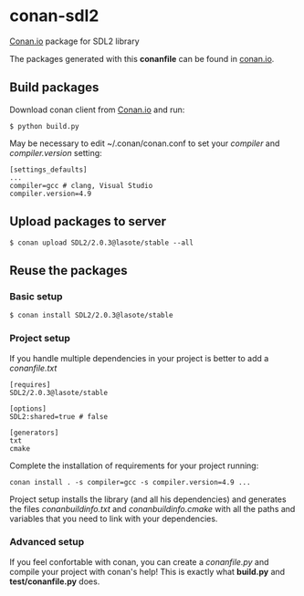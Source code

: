 # conan-sdl2

[Conan.io](https://conan.io) package for SDL2 library

The packages generated with this **conanfile** can be found in [conan.io](https://conan.io/source/SDL2/2.0.3/lasote/stable).

## Build packages

Download conan client from [Conan.io](https://conan.io) and run:

    $ python build.py
    
May be necessary to edit ~/.conan/conan.conf to set your *compiler* and *compiler.version* setting:

    [settings_defaults]
    ...
    compiler=gcc # clang, Visual Studio
    compiler.version=4.9 
    
## Upload packages to server

    $ conan upload SDL2/2.0.3@lasote/stable --all
    
## Reuse the packages

### Basic setup

    $ conan install SDL2/2.0.3@lasote/stable
    
### Project setup

If you handle multiple dependencies in your project is better to add a *conanfile.txt*
    
    [requires]
    SDL2/2.0.3@lasote/stable

    [options]
    SDL2:shared=true # false
    
    [generators]
    txt
    cmake

Complete the installation of requirements for your project running:</small></span>

    conan install . -s compiler=gcc -s compiler.version=4.9 ... 

Project setup installs the library (and all his dependencies) and generates the files *conanbuildinfo.txt* and *conanbuildinfo.cmake* with all the paths and variables that you need to link with your dependencies.

### Advanced setup

If you feel confortable with conan, you can create a *conanfile.py* and compile your project with conan's help!
This is exactly what **build.py** and **test/conanfile.py** does.

